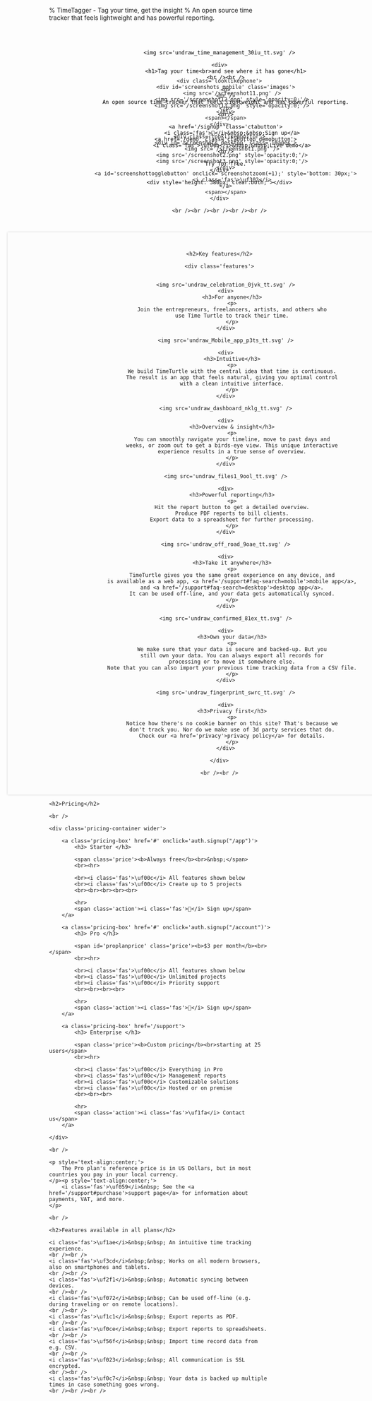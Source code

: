 % TimeTagger - Tag your time, get the insight
% An open source time tracker that feels lightweight and has powerful reporting.

<style>
.panel {
    margin: 0;
}
.panel.wide {
    box-sizing: border-box;
    position: relative;
    text-align: center;
    width: 100vw;
    left: -1em;
    padding: 2em 4px;
}
@media screen and (min-width: 800px) { .panel.wide {
    left: calc(400px - 1em - 50vw);
}}
.panel.gray {
    background: #fcfcfc;
    box-shadow: 0 0 4px rgba(0, 0, 0, 0.2);
}
.panel.blue {
    background: rgba(208,229,253,1);
}

.panel > h2 {
    margin-top: 1em;
    margin-bottom: 1em;
    text-align: center;
    font-weight: bold;
    font-size: 200%;
}
.panel.blue > h2 {
    color: #fff;
}
</style>



<!-- ------------------------------ HERO ------------------------------ -->

<style>
.panel.hero {
    margin-top: -1em;
    padding-top: 50px;
    color: #000;
    text-align: center;
}
.panel.hero > img {
    float: right;
    max-width: 45%;
    max-height: 500px;
    display: none;
}
.panel.hero > div {
    text-align: left;
    padding-left: 2em;
    max-width: 550px;
}
@media screen and (min-width: 600px) { .panel.hero > img {
    display: block;
}}

@media screen and (min-width: 1000px) { .panel.hero > div {
    position: relative;
    left: calc(50vw - 500px);
}}
.hero h1 {
    font-family: "Ubuntu", Verdana, sans-serif;
    display: inline;
    font-size: 275%;
    color: #000;
}
h2 {
    color: #000;
}
.hero p {
    font-family: "Ubuntu", Verdana, sans-serif;
    color: #444;
    font-size: 130%;
}
.hero p .fas{
    display: inline-block;
    width: 1.8em;
    color: #B48B1C;
}
</style>

<div class='panel wide hero' style='padding-bottom: 0; margin-bottom: -300px;' >

    <img src='undraw_time_management_30iu_tt.svg' />

    <div>
        <h1>Tag your time<br>and see where it has gone</h1>
        <br /><br />

        <p>
        <br />
        An open source time-tracker that feels lightweight and has powerful reporting.
        </p>
        <br/>

        <a href='/signup' class='ctabutton'>
            <i class='fas'></i>&nbsp;&nbsp;Sign up</a>
        <a href='/demo' class='ctabutton demobutton'>
            <i class='fas'>\uf04b</i>&nbsp;&nbsp;Live demo</a>
        <br/>

        Try for free.
    </div>

    <div style='height: 380px; clear:both;'></div>

</div>


<!-- ------------------------------ Screenshots ------------------------------ -->

<style>
.looklikemonitor, .looklikephone {
    display: inline-block;
    position: relative;
    vertical-align: top;
}
.looklikemonitor { margin-left: 2vw; margin-right: -1em; }
.looklikephone { margin-right: 2vw; margin-left: -1em; }
@media screen and (min-width: 900px) { .looklikemonitor, .looklikephone {
    vertical-align: middle;
    margin-left: 30px;
    margin-right: 30px;
}}
.looklikemonitor > .images {
    position: relative;
    width: 60vw;
    height: 45vw;
    max-width: 600px;
    max-height: 450px;
}
.looklikephone > .images {
    position: relative;
    width: 10vw;
    height: 20vw;
    max-width: 100px;
    max-height: 200px;
}
.looklikemonitor > .images > img, .looklikephone > .images > img {
    position: absolute;
    left: 0; top: 0; width: 100%; height: 100%;
    transition: opacity 0.3s ease-in-out;
}
.looklikemonitor > .images, .looklikephone > .images, .looklikemonitor > span, .looklikephone > span  {
    display: block;
    box-shadow: 0 20px 40px rgba(0,0,0,0.4);
    background-color: #222;
    border: 24px solid #222;
    border-radius: 24px;
}
.looklikemonitor > span {
    position: absolute;
    box-sizing: border-box;
    width: 100px;
    left: calc(50% - 50px);
    border-radius: 8px;
    margin-top: -9px;
}
.looklikephone > .images {
    border-width: 8px;
    border-radius: 4px;
}
.looklikephone > span {
    position: absolute;
    box-sizing: border-box;
    border-width: 8px;
    border-radius: 4px;
    width: 100%;
    margin-top: -5px;
}
.looklikemonitor a {
    position: absolute;
    left: -65px;
    font-family: "Ubuntu Condensed", "Ubuntu", Verdana, sans-serif;
    user-select: none;
    -moz-user-select: none;
    cursor: pointer;
    background: #fff;
    box-shadow: 0 4px 8px rgba(0,0,0,0.4);
    border-radius: 8px;
    padding: 0.5em;
    text-decoration: none;
    text-align: center;
    font-size: 25px;
}
.looklikemonitor a:hover {
    background: #f5f5f5;
    color: #000;
}
</style>

<script>
var _current_screenshot = -1;
function screenshotzoom(direction) {
    var container1 = document.getElementById('screenshots_desktop');
    var container2 = document.getElementById('screenshots_mobile');
    _current_screenshot += 1;
    if (_current_screenshot >= container1.children.length) {
        _current_screenshot = 0;
    } else if (_current_screenshot < 0) {
        _current_screenshot = 0;
    }
    for (var i=0; i<container1.children.length; i++ ) {
        var alpha = i <= _current_screenshot ? 1 : 0
        container1.children[i].style.opacity = alpha;
        container2.children[i].style.opacity = alpha;
    }
    var but = document.getElementById('screenshottogglebutton');
    but.innerHTML = "<i class='fas'>\uf302</i>&nbsp;&nbsp;" + (_current_screenshot + 1) + " / " + container1.children.length;
}
window.addEventListener('load', screenshotzoom)
</script>

<div class='panel wide'>

    <div class='looklikephone'>
        <div id='screenshots_mobile' class='images'>
            <img src='/screenshot11.png' />
            <img src='/screenshot12.png' style='opacity:0;'/>
            <img src='/screenshot13.png' style='opacity:0;'/>
        </div>
        <span></span>
    </div>

    <div class='looklikemonitor'>
        <div id='screenshots_desktop' class='images'>
            <img src='/screenshot1.png' />
            <img src='/screenshot2.png' style='opacity:0;'/>
            <img src='/screenshot3.png' style='opacity:0;'/>
        </div>
        <a id='screenshottogglebutton' onclick='screenshotzoom(+1);' style='bottom: 30px;'>
            <i class='fas'>\uf302</i>
        </a>
        <span></span>
    </div>

    <br /><br /><br /><br /><br />
</div>



<!-- ------------------------------ Key Features ------------------------------ -->

<style>
.features {
    color: #444;
    font-size: 110%;
    text-align: left;
    padding: 0 1em;
}

.features > img {
    display: block;
    max-height: 125px;
    margin-top: 3em;
    width: auto;
}
.features h3 {
    font-family: "Ubuntu Condensed", "Ubuntu", Verdana, sans-serif;
    color: #2399DA;
    font-size: 175%;
}

@media screen and (min-width: 500px) {
    .features {
        margin: auto;
        display: grid;
        grid-template-columns: 1fr 2fr;
        grid-gap: 1em 2em;
        justify-items: stretch;
        align-items: start;
    }
}
@media screen and (min-width: 840px) {
    .features > img {
        max-height: 175px;
    }
    .features {
        width: 800px;
        grid-template-columns: 1fr 1fr;
    }
}
@media screen and (min-width: 1024px) { .features {
        width: 1000px;
}}
</style>

<div class='panel wide gray'>

    <h2>Key features</h2>

    <div class='features'>


        <img src='undraw_celebration_0jvk_tt.svg' />
        <div>
            <h3>For anyone</h3>
            <p>
            Join the entrepreneurs, freelancers, artists, and others who
            use Time Turtle to track their time.
            </p>
        </div>

        <img src='undraw_Mobile_app_p3ts_tt.svg' />

        <div>
            <h3>Intuitive</h3>
            <p>
            We build TimeTurtle with the central idea that time is continuous.
            The result is an app that feels natural, giving you optimal control
            with a clean intuitive interface.
            </p>
        </div>

        <img src='undraw_dashboard_nklg_tt.svg' />

        <div>
            <h3>Overview & insight</h3>
            <p>
            You can smoothly navigate your timeline, move to past days and
            weeks, or zoom out to get a birds-eye view. This unique interactive
            experience results in a true sense of overview.
            </p>
        </div>

        <img src='undraw_files1_9ool_tt.svg' />

        <div>
            <h3>Powerful reporting</h3>
            <p>
            Hit the report button to get a detailed overview.
            Produce PDF reports to bill clients.
            Export data to a spreadsheet for further processing.
            </p>
        </div>

        <img src='undraw_off_road_9oae_tt.svg' />

        <div>
            <h3>Take it anywhere</h3>
            <p>
            TimeTurtle gives you the same great experience on any device, and
            is available as a web app, <a href='/support#faq-search=mobile'>mobile app</a>,
            and <a href='/support#faq-search=desktop'>desktop app</a>.
            It can be used off-line, and your data gets automatically synced.
            </p>
        </div>

        <img src='undraw_confirmed_81ex_tt.svg' />

        <div>
            <h3>Own your data</h3>
            <p>
            We make sure that your data is secure and backed-up. But you
            still own your data. You can always export all records for
            processing or to move it somewhere else.
            Note that you can also import your previous time tracking data from a CSV file.
            </p>
        </div>

        <img src='undraw_fingerprint_swrc_tt.svg' />

        <div>
            <h3>Privacy first</h3>
            <p>
            Notice how there's no cookie banner on this site? That's because we
            don't track you. Nor do we make use of 3d party services that do.
            Check our <a href='privacy'>privacy policy</a> for details.
            </p>
        </div>

    </div>

    <br /><br />

</div>


<!-- ------------------------------ Pricing ------------------------------ -->

<script>
function show_price_per_month(per_month) {
    var pro_node = document.getElementById('proplanprice');
    var buttons = document.getElementsByClassName('priceperiod');
    if (per_month) {
        pro_node.innerHTML = "<b>$4 per month</b><br> billed monthly";
        for (var but of buttons) {
            if (but.innerText.indexOf("month") >= 0) {but.classList.add('active');
            } else {but.classList.remove('active')}
        }
    } else {
        pro_node.innerHTML = "<b>$3 per month</b><br> billed annually";
        for (var but of buttons) {
            if (but.innerText.indexOf("year") >= 0) {but.classList.add('active');
            } else {but.classList.remove('active')}
        }
    }
}
window.addEventListener('load', function() {show_price_per_month(false);})
</script>
<style>
a.priceperiod {
    display: inline-block;
    user-select: none;
    -moz-user-select: none;
    background: #FEDFAB;
    border: 1px solid #B48B1C;
    color: #000;
    border-radius: 10px;
    padding: 0.2em 0.5em;
    cursor: pointer;
}
a.priceperiod i.fas {
    color: #ccc;
}
a.priceperiod.active i.fas {
    color: #000;
}
a.priceperiod:hover {
    color: #000;
    text-decoration: none;
    color: #765A0F;
}

</style>

<div class='panel'>

    <h2>Pricing</h2>

    <br />

    <div class='pricing-container wider'>

        <a class='pricing-box' href='#' onclick='auth.signup("/app")'>
            <h3> Starter </h3>

            <span class='price'><b>Always free</b><br>&nbsp;</span>
            <br><hr>

            <br><i class='fas'>\uf00c</i> All features shown below
            <br><i class='fas'>\uf00c</i> Create up to 5 projects
            <br><br><br><br><br>

            <hr>
            <span class='action'><i class='fas'></i> Sign up</span>
        </a>

        <a class='pricing-box' href='#' onclick='auth.signup("/account")'>
            <h3> Pro </h3>

            <span id='proplanprice' class='price'><b>$3 per month</b><br></span>
            <br><hr>

            <br><i class='fas'>\uf00c</i> All features shown below
            <br><i class='fas'>\uf00c</i> Unlimited projects
            <br><i class='fas'>\uf00c</i> Priority support
            <br><br><br><br>

            <hr>
            <span class='action'><i class='fas'></i> Sign up</span>
        </a>

        <a class='pricing-box' href='/support'>
            <h3> Enterprise </h3>

            <span class='price'><b>Custom pricing</b><br>starting at 25 users</span>
            <br><hr>

            <br><i class='fas'>\uf00c</i> Everything in Pro
            <br><i class='fas'>\uf00c</i> Management reports
            <br><i class='fas'>\uf00c</i> Customizable solutions
            <br><i class='fas'>\uf00c</i> Hosted or on premise
            <br><br><br>

            <hr>
            <span class='action'><i class='fas'>\uf1fa</i> Contact us</span>
        </a>

    </div>

    <br />

    <p style='text-align:center;'>
        The Pro plan's reference price is in US Dollars, but in most countries you pay in your local currency.
    </p><p style='text-align:center;'>
        <i class='fas'>\uf059</i>&nbsp; See the <a href='/support#purchase'>support page</a> for information about payments, VAT, and more.
    </p>

    <br />

</div>


<!-- ------------------------------ All Features ------------------------------ -->

<style>
.panel.allfeatures .fas {
    color: #B48B1C;
}
</style>

<div class='panel allfeatures'>

    <h2>Features available in all plans</h2>

    <i class='fas'>\uf1ae</i>&nbsp;&nbsp; An intuitive time tracking experience.
    <br /><br />
    <i class='fas'>\uf3cd</i>&nbsp;&nbsp; Works on all modern browsers, also on smartphones and tablets.
    <br /><br />
    <i class='fas'>\uf2f1</i>&nbsp;&nbsp; Automatic syncing between devices.
    <br /><br />
    <i class='fas'>\uf072</i>&nbsp;&nbsp; Can be used off-line (e.g. during traveling or on remote locations).
    <br /><br />
    <i class='fas'>\uf1c1</i>&nbsp;&nbsp; Export reports as PDF.
    <br /><br />
    <i class='fas'>\uf0ce</i>&nbsp;&nbsp; Export reports to spreadsheets.
    <br /><br />
    <i class='fas'>\uf56f</i>&nbsp;&nbsp; Import time record data from e.g. CSV.
    <br /><br />
    <i class='fas'>\uf023</i>&nbsp;&nbsp; All communication is SSL encrypted.
    <br /><br />
    <i class='fas'>\uf0c7</i>&nbsp;&nbsp; Your data is backed up multiple times in case something goes wrong.
    <br /><br /><br />

</div>
